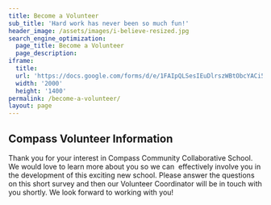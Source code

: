 ```yaml
---
title: Become a Volunteer
sub_title: 'Hard work has never been so much fun!'
header_image: /assets/images/i-believe-resized.jpg
search_engine_optimization:
  page_title: Become a Volunteer
  page_description:
iframe:
  title:
  url: 'https://docs.google.com/forms/d/e/1FAIpQLSesIEuDlrszWBtObcYACi5zkIGVbHNtzbSlcbQupavT5vBlmA/viewform?embedded=true'
  width: '2000'
  height: '1400'
permalink: /become-a-volunteer/
layout: page
---
```



## Compass Volunteer Information

Thank you for your interest in Compass Community Collaborative School. We would love to learn more about you so we can &nbsp;effectively involve you in the development of this exciting new school. Please answer the questions on this short survey and then our Volunteer Coordinator will be in touch with you shortly. We look forward to working with you!